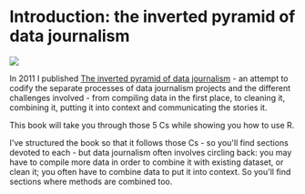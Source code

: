 # Introduction: the inverted pyramid of data journalism

![](https://onlinejournalismblog.files.wordpress.com/2011/07/datajournalism_5cs1.gif)

In 2011 I published [The inverted pyramid of data journalism](https://onlinejournalismblog.com/2011/07/07/the-inverted-pyramid-of-data-journalism/) - an attempt to codify the separate processes of data journalism projects and the different challenges involved - from compiling data in the first place, to cleaning it, combining it, putting it into context and communicating the stories it.

This book will take you through those 5 Cs while showing you how to use R. 

I've structured the book so that it follows those Cs - so you'll find sections devoted to each - but data journalism often involves circling back: you may have to compile more data in order to combine it with existing dataset, or clean it; you often have to combine data to put it into context. So you'll find sections where methods are combined too.

